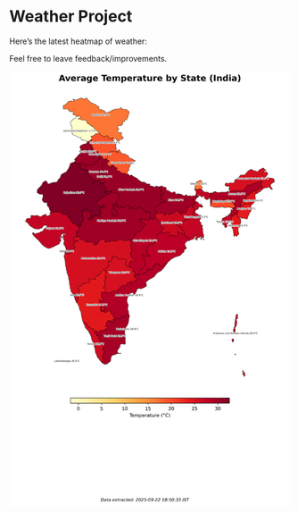 # Weather Project

Here’s the latest heatmap of weather:

Feel free to leave feedback/improvements.

![India Heatmap](docs/assets/india_heatmap.png?v=D14D23)
